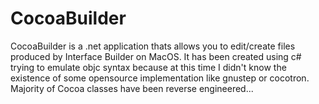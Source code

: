 CocoaBuilder
============

CocoaBuilder is a .net application thats allows you to edit/create files produced by Interface Builder on MacOS.
It has been created using c# trying to emulate objc syntax because at this time I didn't know the existence of some
opensource implementation like gnustep or cocotron.
Majority of Cocoa classes have been reverse engineered...
